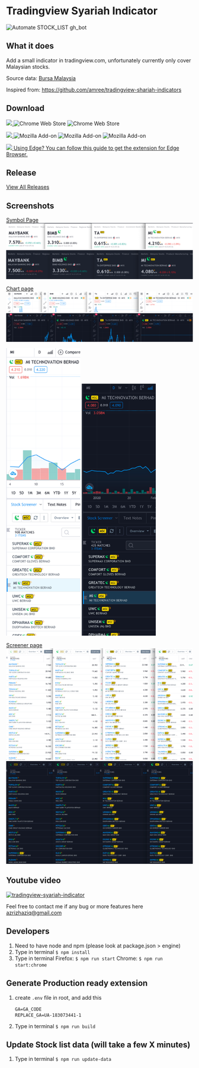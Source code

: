 # Tradingview Syariah Indicator 
![Automate STOCK_LIST gh_bot](https://github.com/AzrizHaziq/tradingview-syariah-indicator/workflows/Automate%20STOCK_LIST%20gh_bot/badge.svg)

## What it does
Add a small indicator in tradingview.com, unfortunately currently only cover Malaysian stocks.

Source data:
[Bursa Malaysia](https://www.bursamalaysia.com/market_information/equities_prices?legend%5B%5D=%5BS%5D&sort_by=short_name&sort_dir=asc&page=1)

Inspired from: 
https://github.com/amree/tradingview-shariah-indicators

## Download

<a target="_blank" rel="noopener noreferrer"
   title="Download Tradingview Shariah indicator in Chrome now"
   href="https://chrome.google.com/webstore/detail/tradingview-shariah-indic/eogackkjbjbbmlkbakekhaanphmnpkgf">
    <img src="https://raw.githubusercontent.com/alrra/browser-logos/master/src/chrome/chrome_128x128.png" width="48" />
</a>
![Chrome Web Store](https://img.shields.io/chrome-web-store/v/eogackkjbjbbmlkbakekhaanphmnpkgf?color=blue&label=version)
![Chrome Web Store](https://img.shields.io/chrome-web-store/users/eogackkjbjbbmlkbakekhaanphmnpkgf?color=blue)



<a target="_blank" rel="noopener noreferrer"
   title="Download Tradingview Shariah indicator in Firefox now" 
   href="https://addons.mozilla.org/en-US/firefox/addon/tradingview-shariah-indicator/">
    <img src="https://raw.githubusercontent.com/alrra/browser-logos/master/src/firefox/firefox_128x128.png" width="48" />
</a>
![Mozilla Add-on](https://img.shields.io/amo/v/tradingview-shariah-indicator?color=orange&label=version)
![Mozilla Add-on](https://img.shields.io/amo/users/tradingview-shariah-indicator?color=orange)
![Mozilla Add-on](https://img.shields.io/amo/rating/tradingview-shariah-indicator?color=orange)


<a target="_blank" rel="noopener noreferrer"
   title="Download Tradingview Shariah indicator in Edge now" 
   href="https://support.microsoft.com/en-my/help/4027935/microsoft-edge-add-or-remove-browser-extensions">
    <img src="https://raw.githubusercontent.com/alrra/browser-logos/master/src/edge/edge_128x128.png" width="16" />
    Using Edge? You can follow this guide to get the extension for Edge Browser.
</a>

## Release 
[View All Releases](https://github.com/AzrizHaziq/tradingview-syariah-indicator/releases) 


## Screenshots
[Symbol Page](https://www.tradingview.com/symbols/MYX-MI/)
![Symbol page](https://github.com/AzrizHaziq/tradingview-syariah-indicator/blob/mid-and-small-cap/docs/ori_chrome/cutted_page_symbol.png?raw=true)
![Symbol page](https://github.com/AzrizHaziq/tradingview-syariah-indicator/blob/mid-and-small-cap/docs/ori_ff/cutted_page_symbol.png?raw=true)

[Chart page](https://www.tradingview.com/chart/)
![Chart page](https://github.com/AzrizHaziq/tradingview-syariah-indicator/blob/mid-and-small-cap/docs/ori_chrome/cutted_page_chart.png?raw=true)
![Chart page](https://github.com/AzrizHaziq/tradingview-syariah-indicator/blob/mid-and-small-cap/docs/ori_ff/cutted_page_chart.png?raw=true)

<p float="left">
  <img src="https://github.com/AzrizHaziq/tradingview-syariah-indicator/blob/mid-and-small-cap/docs/ori_chrome/cutted_page_chart_with_stock_screener.png?raw=true" width="200px" />
  <img src="https://github.com/AzrizHaziq/tradingview-syariah-indicator/blob/mid-and-small-cap/docs/ori_ff/cutted_page_chart_with_stock_screener.png?raw=true" width="200px" /> 
</p>

[Screener page](https://www.tradingview.com/screener/)
![Screener page](https://github.com/AzrizHaziq/tradingview-syariah-indicator/blob/mid-and-small-cap/docs/ori_chrome/cutted_page_screener.png?raw=true)
![Screener page](https://github.com/AzrizHaziq/tradingview-syariah-indicator/blob/mid-and-small-cap/docs/ori_ff/cutted_page_screener.png?raw=true)

## Youtube video
[![tradingview-syariah-indicator](https://img.youtube.com/vi/4U8mu_5UfUQ/0.jpg)](https://www.youtube.com/watch?v=4U8mu_5UfUQ)

Feel free to contact me if any bug or more features here  
[azrizhaziq@gmail.com](mailto:azrizhaziq@gmail.com)


## Developers
1. Need to have node and npm (please look at package.json > engine)
2. Type in terminal `$ npm install`
3. Type in terminal 
    Firefox: `$ npm run start` 
    Chrome: `$ npm run start:chrome`
   
   
## Generate Production ready extension
1. create `.env` file in root, and add this
   ```
   GA=GA_CODE
   REPLACE_GA=UA-183073441-1
   ```
2. Type in terminal `$ npm run build`


## Update Stock list data (will take a few X minutes)
1. Type in terminal `$ npm run update-data`
    
